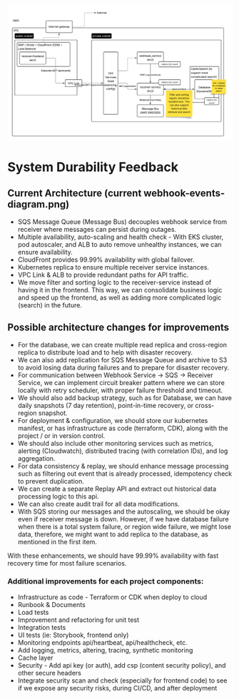 ![webhook-events-project](webhook-events-project.png)

# System Durability Feedback

## Current Architecture (current webhook-events-diagram.png)

- SQS Message Queue (Message Bus) decouples webhook service from receiver where messages can persist during outages.
- Multiple availability, auto-scaling and health check - With EKS cluster, pod autoscaler, and ALB to auto remove
  unhealthy instances, we can ensure availability.
- CloudFront provides 99.99% availability with global failover.
- Kubernetes replica to ensure multiple receiver service instances.
- VPC Link & ALB to provide redundant paths for API traffic.
- We move filter and sorting logic to the receiver-service instead of having it in the frontend. This way, we can
  consolidate business logic and speed up the frontend, as well as adding more complicated logic (search) in the future.

## Possible architecture changes for improvements

- For the database, we can create multiple read replica and cross-region replica to distribute load and
  to help with disaster recovery.
- We can also add replication for SQS Message Queue and archive to S3 to avoid losing data during failures and to
  prepare for disaster recovery.
- For communication between Webhook Service -> SQS -> Receiver Service, we can implement circuit breaker pattern where
  we can store locally with retry scheduler, with proper failure threshold and timeout.
- We should also add backup strategy, such as for Database, we can have daily snapshots (7 day retention),
  point-in-time recovery, or cross-region snapshot.
- For deployment & configuration, we should store our kubernetes manifest, or has infrastructure as
  code (terraform, CDK), along with the project / or in version control.
- We should also include other monitoring services such as metrics, alerting (Cloudwatch), distributed tracing (with
  correlation IDs), and log aggregation.
- For data consistency & replay, we should enhance message processing such as filtering out event that is already
  processed, idempotency check to prevent duplication.
- We can create a separate Replay API and extract out historical data processing logic to this api.
- We can also create audit trail for all data modifications.
- With SQS storing our messages and the autoscaling, we should be okay even if receiver message is down. However, if we
  have database failure when there is a total system failure, or region wide failure, we might lose data, therefore, we
  might want to add replica to the database, as mentioned in the first item.

With these enhancements, we should have 99.99% availability with fast recovery time for most failure scenarios.

### Additional improvements for each project components:

- Infrastructure as code - Terraform or CDK when deploy to cloud
- Runbook & Documents
- Load tests
- Improvement and refactoring for unit test
- Integration tests
- UI tests (ie: Storybook, frontend only)
- Monitoring endpoints api/heartbeat, api/healthcheck, etc.
- Add logging, metrics, altering, tracing, synthetic monitoring
- Cache layer
- Security - Add api key (or auth), add csp (content security policy), and other secure headers
- Integrate security scan and check (especially for frontend code) to see if we expose any security risks, during CI/CD,
  and after deployment
